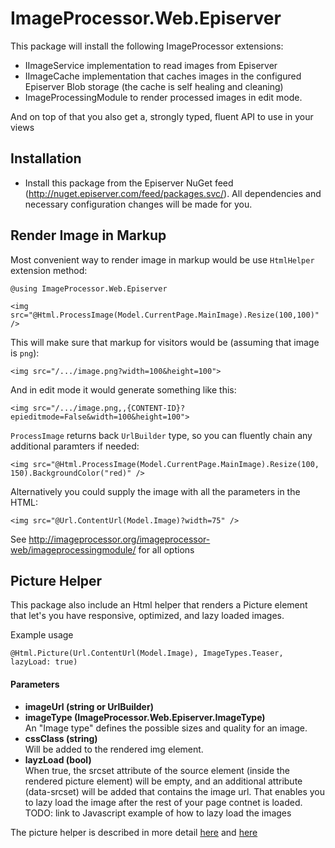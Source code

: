 # ImageProcessor.Web.Episerver

This package will install the following ImageProcessor extensions:
  - IImageService implementation to read images from Episerver
  - IImageCache implementation that caches images in the configured Episerver Blob storage (the cache is self healing and cleaning) 
  - ImageProcessingModule to render processed images in edit mode.

And on top of that you also get a, strongly typed, fluent API to use in your views

## Installation
- Install this package from the Episerver NuGet feed (http://nuget.episerver.com/feed/packages.svc/). All dependencies and necessary configuration changes will be made for you.


## Render Image in Markup
Most convenient way to render image in markup would be use `HtmlHelper` extension method:

```
@using ImageProcessor.Web.Episerver

<img src="@Html.ProcessImage(Model.CurrentPage.MainImage).Resize(100,100)" />
```

This will make sure that markup for visitors would be (assuming that image is `png`):

```
<img src="/.../image.png?width=100&height=100">
```

And in edit mode it would generate something like this:

```
<img src="/.../image.png,,{CONTENT-ID}?epieditmode=False&width=100&height=100">
```

`ProcessImage` returns back `UrlBuilder` type, so you can fluently chain any additional paramters if needed:

```
<img src="@Html.ProcessImage(Model.CurrentPage.MainImage).Resize(100, 150).BackgroundColor("red)" />

```
Alternatively you could supply the image with all the parameters in the HTML:
```
<img src="@Url.ContentUrl(Model.Image)?width=75" />
```
See http://imageprocessor.org/imageprocessor-web/imageprocessingmodule/ for all options

## Picture Helper
This package also include an Html helper that renders a Picture element that let's you have responsive, optimized, and lazy loaded images.

Example usage
```
@Html.Picture(Url.ContentUrl(Model.Image), ImageTypes.Teaser, lazyLoad: true)
```
#### Parameters
* **imageUrl (string or UrlBuilder)** <br/> 
* **imageType (ImageProcessor.Web.Episerver.ImageType)** <br/> An "Image type" defines the possible sizes and quality for an image.
* **cssClass (string)** <br/> Will be added to the rendered img element.
* **layzLoad (bool)** <br/> When true, the srcset attribute of the source element (inside the rendered picture element) will be empty, and an additional attribute (data-srcset) will be added that contains the image url. That enables you to lazy load the image after the rest of your page contnet is loaded. TODO: link to Javascript example of how to lazy load the images

The picture helper is described in more detail [here](https://hacksbyme.net/2018/03/19/picture-element-imageprocessor-responsive-images-made-easy/) and [here](https://hacksbyme.net/2018/05/12/optimize-your-images-with-imageprocessor/)
